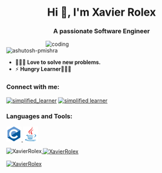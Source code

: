 <h1 align="center">Hi 👋, I'm Xavier Rolex</h1>
 <h3 align="center">A passionate Software Engineer</h3>

 <img align="right" alt="coding" width="400" src="https://user-images.githubusercontent.com/55389276/140866485-8fb1c876-9a8f-4d6a-98dc-08c4981eaf70.gif">

 <p align="left"> <img src="https://komarev.com/ghpvc/?username=xavierrolex-pmishra&label=Profile%20views&color=0e75b6&style=flat" alt="ashutosh-pmishra" /> </p>

 - 👨🏻‍💻 **Love to solve new problems.** 
- ⚡ **Hungry Learner🙇🏻‍♂️**
<h3 align="left">Connect with me:</h3>
<p align="left">
<a href="https://www.instagram.com/_xavierrolex_/" target="blank"><img align="center" src="https://raw.githubusercontent.com/rahuldkjain/github-profile-readme-generator/master/src/images/icons/Social/instagram.svg" alt="simplified_learner" height="30" width="40" /></a>
<a href="https://youtube.com/c/SilentAssassin7" target="blank"><img align="center" src="https://raw.githubusercontent.com/rahuldkjain/github-profile-readme-generator/master/src/images/icons/Social/youtube.svg" alt="simplified learner" height="30" width="40" /></a>
</p>
<h3 align="left">Languages and Tools:</h3>
<p align="left"> <a href="https://www.cprogramming.com/" target="_blank" rel="noreferrer"> <img src="https://raw.githubusercontent.com/devicons/devicon/master/icons/c/c-original.svg" alt="c" width="40" height="40"/> </a> <a href="https://www.java.com" target="_blank" rel="noreferrer"> <img src="https://raw.githubusercontent.com/devicons/devicon/master/icons/java/java-original.svg" alt="java" width="40" height="40"/> </p>
<p><img align="left" src="https://github-readme-stats.vercel.app/api/top-langs?username=XavierRolex&show_icons=true&theme=tokyonight&layout=compact" alt="XavierRolex" /></p>
<p>&nbsp;<img align="center" src="https://github-readme-stats.vercel.app/api?username=XavierRolex&show_icons=true&theme=tokyonight" alt="XavierRolex" /></p>
<p><img align="center" src="https://github-readme-streak-stats.herokuapp.com/?user=XavierRolex&show_icons=true&theme=tokyonight" alt="XavierRolex" /></p>
